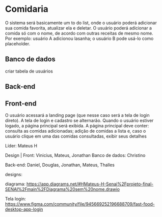 # Comidaria 

O sistema será basicamente um to do list, onde o usuário poderá adicionar sua comida favorita, atualizar ela e deletar.
O usuário poderá adicionar a comida só com o nome, de acordo com outras receitas de mesmo nome. 
Por exemplo: usuário A adicionou lasanha; o usuário B pode usá-lo como placeholder.

## Banco de dados 

criar tabela de usuários 

## Back-end 



## Front-end

O usuário acessará a landing page (que nesse caso será a tela de login direto). A tela de login e cadastro se alternarão.
Quando o usuário estiver logado, a página principal será exibida. A página principal deve conter: consulta as comidas adicionadas; 
adição de comidas a lista e, caso o usuário clique em uma das comidas consultadas, exibir seus detalhes




Líder: Mateus H

Design | Front: Vinicius, Mateus, Jonathan
Banco de dados: Christino

Back-end: Daniel, Douglas, Jonathan, Mateus, Thalles



designs:

diagrama: https://app.diagrams.net/#HMateus-H-Senai%2Fprojeto-final-SENAI%2Fmain%2FDiagrama%20sem%20nome.drawio

Tela login: https://www.figma.com/community/file/945669252196688709/fast-food-desktop-app-login
